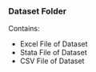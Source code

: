 ### Dataset Folder

Contains:
* Excel File of Dataset
* Stata File of Dataset
* CSV File of Dataset
